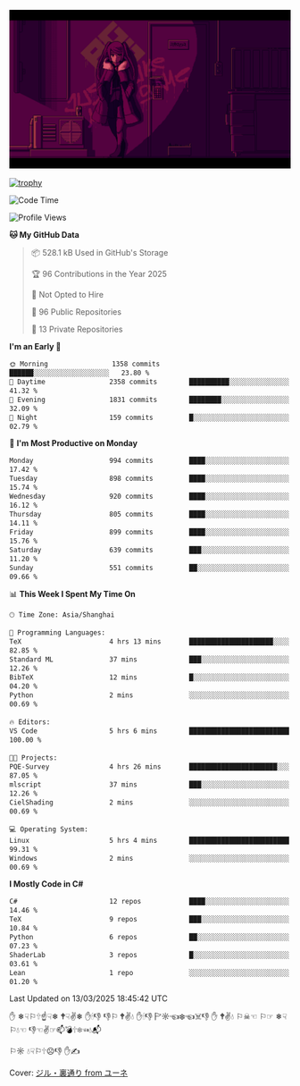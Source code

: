 ![](imgs/main.png)

[![trophy](https://github-profile-trophy.vercel.app/?username=NeilKleistGao&theme=dracula)](https://github.com/ryo-ma/github-profile-trophy)

<!--START_SECTION:waka-->
![Code Time](http://img.shields.io/badge/Code%20Time-1%2C656%20hrs%2020%20mins-blue)

![Profile Views](http://img.shields.io/badge/Profile%20Views-0-blue)

**🐱 My GitHub Data** 

> 📦 528.1 kB Used in GitHub's Storage 
 > 
> 🏆 96 Contributions in the Year 2025
 > 
> 🚫 Not Opted to Hire
 > 
> 📜 96 Public Repositories 
 > 
> 🔑 13 Private Repositories 
 > 
**I'm an Early 🐤** 

```text
🌞 Morning                1358 commits        ██████░░░░░░░░░░░░░░░░░░░   23.80 % 
🌆 Daytime                2358 commits        ██████████░░░░░░░░░░░░░░░   41.32 % 
🌃 Evening                1831 commits        ████████░░░░░░░░░░░░░░░░░   32.09 % 
🌙 Night                  159 commits         █░░░░░░░░░░░░░░░░░░░░░░░░   02.79 % 
```
📅 **I'm Most Productive on Monday** 

```text
Monday                   994 commits         ████░░░░░░░░░░░░░░░░░░░░░   17.42 % 
Tuesday                  898 commits         ████░░░░░░░░░░░░░░░░░░░░░   15.74 % 
Wednesday                920 commits         ████░░░░░░░░░░░░░░░░░░░░░   16.12 % 
Thursday                 805 commits         ████░░░░░░░░░░░░░░░░░░░░░   14.11 % 
Friday                   899 commits         ████░░░░░░░░░░░░░░░░░░░░░   15.76 % 
Saturday                 639 commits         ███░░░░░░░░░░░░░░░░░░░░░░   11.20 % 
Sunday                   551 commits         ██░░░░░░░░░░░░░░░░░░░░░░░   09.66 % 
```


📊 **This Week I Spent My Time On** 

```text
🕑︎ Time Zone: Asia/Shanghai

💬 Programming Languages: 
TeX                      4 hrs 13 mins       █████████████████████░░░░   82.85 % 
Standard ML              37 mins             ███░░░░░░░░░░░░░░░░░░░░░░   12.26 % 
BibTeX                   12 mins             █░░░░░░░░░░░░░░░░░░░░░░░░   04.20 % 
Python                   2 mins              ░░░░░░░░░░░░░░░░░░░░░░░░░   00.69 % 

🔥 Editors: 
VS Code                  5 hrs 6 mins        █████████████████████████   100.00 % 

🐱‍💻 Projects: 
PQE-Survey               4 hrs 26 mins       ██████████████████████░░░   87.05 % 
mlscript                 37 mins             ███░░░░░░░░░░░░░░░░░░░░░░   12.26 % 
CielShading              2 mins              ░░░░░░░░░░░░░░░░░░░░░░░░░   00.69 % 

💻 Operating System: 
Linux                    5 hrs 4 mins        █████████████████████████   99.31 % 
Windows                  2 mins              ░░░░░░░░░░░░░░░░░░░░░░░░░   00.69 % 
```

**I Mostly Code in C#** 

```text
C#                       12 repos            ████░░░░░░░░░░░░░░░░░░░░░   14.46 % 
TeX                      9 repos             ███░░░░░░░░░░░░░░░░░░░░░░   10.84 % 
Python                   6 repos             ██░░░░░░░░░░░░░░░░░░░░░░░   07.23 % 
ShaderLab                3 repos             █░░░░░░░░░░░░░░░░░░░░░░░░   03.61 % 
Lean                     1 repo              ░░░░░░░░░░░░░░░░░░░░░░░░░   01.20 % 
```




 Last Updated on 13/03/2025 18:45:42 UTC
<!--END_SECTION:waka-->

✋ ❄☟⚐🕆☝☟❄ 🕈☟✌❄ ✋🕯👎 👎⚐ 🕈✌💧 ✋🕯👎 🏱☼☜❄☜☠👎 ✋ 🕈✌💧 ⚐☠☜ ⚐☞ ❄☟⚐💧☜ 👎☜✌☞📫💣🕆❄☜💧📬

⚐☼ 💧☟⚐🕆☹👎 ✋✍

Cover: [ジル・裏通り from ユーネ](https://www.pixiv.net/artworks/62127066)
